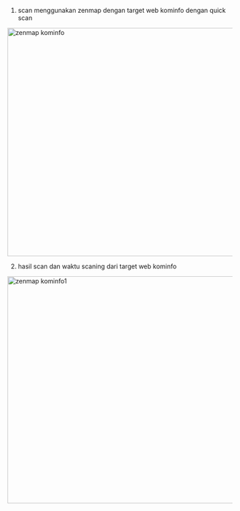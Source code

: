 1. scan menggunakan zenmap dengan target web kominfo dengan quick scan

<img width="512" alt="zenmap kominfo" src="https://github.com/user-attachments/assets/749ecb1a-5b4a-4a8e-b945-06e2c34af4fd">


2. hasil scan dan waktu scaning dari target web kominfo

<img width="509" alt="zenmap kominfo1" src="https://github.com/user-attachments/assets/f04607e4-41c5-4e66-855d-c06a96872d22">

